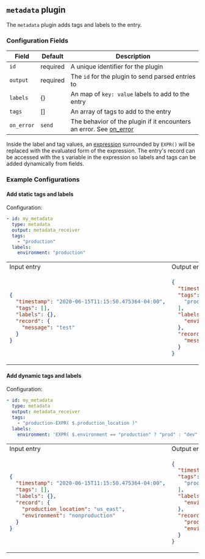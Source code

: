 ## `metadata` plugin

The `metadata` plugin adds tags and labels to the entry.

### Configuration Fields

| Field      | Default  | Description                                                                                   |
| ---        | ---      | ---                                                                                           |
| `id`       | required | A unique identifier for the plugin                                                            |
| `output`   | required | The `id` for the plugin to send parsed entries to                                             |
| `labels`   | {}       | An map of `key: value` labels to add to the entry                                             |
| `tags`     | []       | An array of tags to add to the entry                                                          |
| `on_error` | `send`   | The behavior of the plugin if it encounters an error. See [on_error](/docs/types/on_error.md) |

Inside the label and tag values, an [expression](/docs/types/expression.md) surrounded by `EXPR()`
will be replaced with the evaluated form of the expression. The entry's record can be accessed
with the `$` variable in the expression so labels and tags can be added dynamically from fields.

### Example Configurations


#### Add static tags and labels

Configuration:
```yaml
- id: my_metadata
  type: metadata
  output: metadata_receiver
  tags:
    - "production"
  labels:
    environment: "production"
```

<table>
<tr><td> Input entry </td> <td> Output entry </td></tr>
<tr>
<td>

```json
{
  "timestamp": "2020-06-15T11:15:50.475364-04:00",
  "tags": [],
  "labels": {},
  "record": {
    "message": "test"
  }
}
```

</td>
<td>

```json
{
  "timestamp": "2020-06-15T11:15:50.475364-04:00",
  "tags": [
    "production"
  ],
  "labels": {
    "environment": "production"
  },
  "record": {
    "message": "test"
  }
}
```

</td>
</tr>
</table>

#### Add dynamic tags and labels

Configuration:
```yaml
- id: my_metadata
  type: metadata
  output: metadata_receiver
  tags:
    - "production-EXPR( $.production_location )"
  labels:
    environment: 'EXPR( $.environment == "production" ? "prod" : "dev" )'
```

<table>
<tr><td> Input entry </td> <td> Output entry </td></tr>
<tr>
<td>

```json
{
  "timestamp": "2020-06-15T11:15:50.475364-04:00",
  "tags": [],
  "labels": {},
  "record": {
    "production_location": "us_east",
    "environment": "nonproduction"
  }
}
```

</td>
<td>

```json
{
  "timestamp": "2020-06-15T11:15:50.475364-04:00",
  "tags": [
    "production-us_east"
  ],
  "labels": {
    "environment": "dev"
  },
  "record": {
    "production_location": "us_east",
    "environment": "nonproduction"
  }
}
```

</td>
</tr>
</table>
